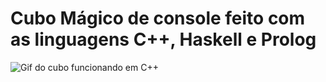 # Cubo Mágico de console feito com as linguagens C++, Haskell e Prolog
![Gif do cubo funcionando em C++](https://media.giphy.com/media/vgzrg97leD7EYT7ZFF/giphy.gif)
